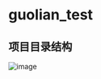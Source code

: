 # guolian_test
## 项目目录结构

![image](https://user-images.githubusercontent.com/30429088/232588303-895dd494-f8c2-470c-af16-6c815a50277e.png)
